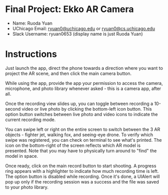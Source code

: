 # Final Project: Ekko AR Camera

* Name:    Ruoda Yuan
* UChicago Email:   ryuan0@uchicago.edu or ryuan0@cs.uchicago.edu
* Slack Username:   ryuan0653 (display name is just Ruoda Yuan)


# Instructions

Just launch the app, direct the phone towards a direction where you want to project the AR scene, and then click the main camera button.

While using the app, provide the app your permission to access the camera, microphone, and photo library whenever asked - this is a camera app, after all. 

Once the recording view slides up, you can toggle between recording a 10-second video or live photo by clicking the bottom-left icon button. This option button switches between live photo and video icons to indicate the current recording mode.

You can swipe left or right on the entire screen to switch between the 3 AR objects - fighter jet, walking fox, and seeing-eye drone. To verify which swipe was registered, you can check on terminal to see what's printed. The icon on the bottom-right of the screen reflects which AR model is presented. Note that you may have to physically turn around to "find" the model in space.

Once ready, click on the main record button to start shooting. A progress ring appears with a highlighter to indicate how much recording time is left. The option button is disabled while recording. Once it's done, a UIAlert will pop up only if the recording session was a success and the file was saved to your photo library.
